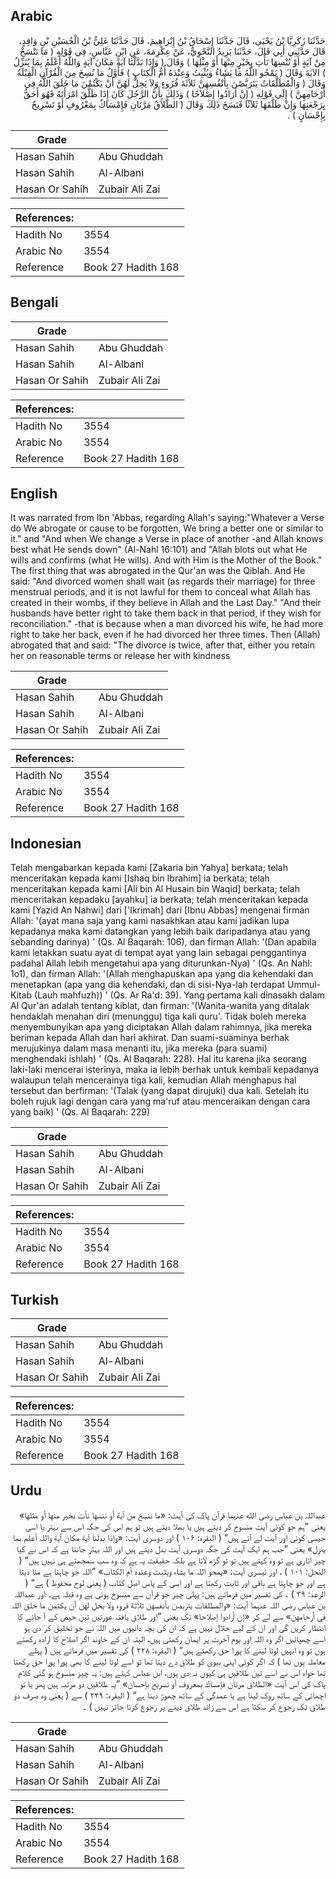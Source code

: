 ## Arabic


<div dir="rtl" lang="ar" style={{fontSize:'larger',backgroundColor:'#f8f9fa',padding:20}}>
حَدَّثَنَا زَكَرِيَّا بْنُ يَحْيَى، قَالَ حَدَّثَنَا إِسْحَاقُ بْنُ إِبْرَاهِيمَ، قَالَ حَدَّثَنَا عَلِيُّ بْنُ الْحُسَيْنِ بْنِ وَاقِدٍ، قَالَ حَدَّثَنِي أَبِي قَالَ، حَدَّثَنَا يَزِيدُ النَّحْوِيُّ، عَنْ عِكْرِمَةَ، عَنِ ابْنِ عَبَّاسٍ، فِي قَوْلِهِ ‏(‏ مَا نَنْسَخْ مِنْ آيَةٍ أَوْ نُنْسِهَا نَأْتِ بِخَيْرٍ مِنْهَا أَوْ مِثْلِهَا ‏)‏ وَقَالَ ‏(‏ وَإِذَا بَدَّلْنَا آيَةً مَكَانَ آيَةٍ وَاللَّهُ أَعْلَمُ بِمَا يُنَزِّلُ ‏)‏ الآيَةَ وَقَالَ ‏(‏ يَمْحُو اللَّهُ مَا يَشَاءُ وَيُثْبِتُ وَعِنْدَهُ أُمُّ الْكِتَابِ ‏)‏ فَأَوَّلُ مَا نُسِخَ مِنَ الْقُرْآنِ الْقِبْلَةُ وَقَالَ ‏(‏ وَالْمُطَلَّقَاتُ يَتَرَبَّصْنَ بِأَنْفُسِهِنَّ ثَلاَثَةَ قُرُوءٍ وَلاَ يَحِلُّ لَهُنَّ أَنْ يَكْتُمْنَ مَا خَلَقَ اللَّهُ فِي أَرْحَامِهِنَّ ‏)‏ إِلَى قَوْلِهِ ‏(‏ إِنْ أَرَادُوا إِصْلاَحًا ‏)‏ وَذَلِكَ بِأَنَّ الرَّجُلَ كَانَ إِذَا طَلَّقَ امْرَأَتَهُ فَهُوَ أَحَقُّ بِرَجْعَتِهَا وَإِنْ طَلَّقَهَا ثَلاَثًا فَنَسَخَ ذَلِكَ وَقَالَ ‏(‏ الطَّلاَقُ مَرَّتَانِ فَإِمْسَاكٌ بِمَعْرُوفٍ أَوْ تَسْرِيحٌ بِإِحْسَانٍ ‏)‏ ‏.‏
</div>
<div style={{backgroundColor:'#f8f9fa',padding:20, marginBottom: 10}}><table> <thead> <tr> <th>Grade</th> <th></th> </tr> </thead> <tbody> <tr><td>Hasan Sahih</td><td>Abu Ghuddah</td></tr><tr><td>Hasan Sahih</td><td>Al-Albani</td></tr><tr><td>Hasan Or Sahih</td><td>Zubair Ali Zai</td></tr></tbody></table><table> <thead> <tr> <th>References:</th> <th></th> </tr> </thead> <tbody><tr><td>Hadith No</td><td>3554</td></tr><tr><td>Arabic No</td><td>3554</td></tr><tr><td>Reference</td><td>Book 27 Hadith 168</td></tr></tbody></table></div>

## Bengali


<div dir="ltr" lang="bn" style={{fontSize:'larger',backgroundColor:'#f8f9fa',padding:20}}>

</div>
<div style={{backgroundColor:'#f8f9fa',padding:20, marginBottom: 10}}><table> <thead> <tr> <th>Grade</th> <th></th> </tr> </thead> <tbody> <tr><td>Hasan Sahih</td><td>Abu Ghuddah</td></tr><tr><td>Hasan Sahih</td><td>Al-Albani</td></tr><tr><td>Hasan Or Sahih</td><td>Zubair Ali Zai</td></tr></tbody></table><table> <thead> <tr> <th>References:</th> <th></th> </tr> </thead> <tbody><tr><td>Hadith No</td><td>3554</td></tr><tr><td>Arabic No</td><td>3554</td></tr><tr><td>Reference</td><td>Book 27 Hadith 168</td></tr></tbody></table></div>

## English


<div dir="ltr" lang="en" style={{fontSize:'larger',backgroundColor:'#f8f9fa',padding:20}}>
It was narrated from Ibn 'Abbas, regarding Allah's saying:"Whatever a Verse do We abrogate or cause to be forgotten, We bring a better one or similar to it." and "And when We change a Verse in place of another -and Allah knows best what He sends down" (Al-Nahl 16:101) and "Allah blots out what He wills and confirms (what He wills). And with Him is the Mother of the Book." The first thing that was abrogated in the Qur'an was the Qiblah. And He said: "And divorced women shall wait (as regards their marriage) for three menstrual periods, and it is not lawful for them to conceal what Allah has created in their wombs, if they believe in Allah and the Last Day." "And their husbands have better right to take them back in that period, if they wish for reconciliation." -that is because when a man divorced his wife, he had more right to take her back, even if he had divorced her three times. Then (Allah) abrogated that and said: "The divorce is twice, after that, either you retain her on reasonable terms or release her with kindness
</div>
<div style={{backgroundColor:'#f8f9fa',padding:20, marginBottom: 10}}><table> <thead> <tr> <th>Grade</th> <th></th> </tr> </thead> <tbody> <tr><td>Hasan Sahih</td><td>Abu Ghuddah</td></tr><tr><td>Hasan Sahih</td><td>Al-Albani</td></tr><tr><td>Hasan Or Sahih</td><td>Zubair Ali Zai</td></tr></tbody></table><table> <thead> <tr> <th>References:</th> <th></th> </tr> </thead> <tbody><tr><td>Hadith No</td><td>3554</td></tr><tr><td>Arabic No</td><td>3554</td></tr><tr><td>Reference</td><td>Book 27 Hadith 168</td></tr></tbody></table></div>

## Indonesian


<div dir="ltr" lang="id" style={{fontSize:'larger',backgroundColor:'#f8f9fa',padding:20}}>
Telah mengabarkan kepada kami [Zakaria bin Yahya] berkata; telah menceritakan kepada kami [Ishaq bin Ibrahim] ia berkata; telah menceritakan kepada kami [Ali bin Al Husain bin Waqid] berkata; telah menceritakan kepadaku [ayahku] ia berkata; telah menceritakan kepada kami [Yazid An Nahwi] dari ['Ikrimah] dari [Ibnu Abbas] mengenai firman Allah: '(ayat mana saja yang kami nasakhkan atau kami jadikan lupa kepadanya maka kami datangkan yang lebih baik daripadanya atau yang sebanding darinya) ' (Qs. Al Baqarah: 106), dan firman Allah: '(Dan apabila kami letakkan suatu ayat di tempat ayat yang lain sebagai penggantinya padahal Allah lebih mengetahui apa yang diturunkan-Nya) ' (Qs. An Nahl: 1o1), dan firman Allah: '(Allah menghapuskan apa yang dia kehendaki dan menetapkan (apa yang dia kehendaki, dan di sisi-Nya-lah terdapat Ummul-Kitab (Lauh mahfuzh)) ' (Qs. Ar Ra'd: 39). Yang pertama kali dinasakh dalam Al Qur'an adalah tentang kiblat, dan firman: '(Wanita-wanita yang ditalak hendaklah menahan diri (menunggu) tiga kali quru'. Tidak boleh mereka menyembunyikan apa yang diciptakan Allah dalam rahimnya, jika mereka beriman kepada Allah dan hari akhirat. Dan suami-suaminya berhak merujukinya dalam masa menanti itu, jika mereka (para suami) menghendaki ishlah) ' (Qs. Al Baqarah: 228). Hal itu karena jika seorang laki-laki mencerai isterinya, maka ia lebih berhak untuk kembali kepadanya walaupun telah mencerainya tiga kali, kemudian Allah menghapus hal tersebut dan berfirman: '(Talak (yang dapat dirujuki) dua kali. Setelah itu boleh rujuk lagi dengan cara yang ma'ruf atau menceraikan dengan cara yang baik) ' (Qs. Al Baqarah: 229)
</div>
<div style={{backgroundColor:'#f8f9fa',padding:20, marginBottom: 10}}><table> <thead> <tr> <th>Grade</th> <th></th> </tr> </thead> <tbody> <tr><td>Hasan Sahih</td><td>Abu Ghuddah</td></tr><tr><td>Hasan Sahih</td><td>Al-Albani</td></tr><tr><td>Hasan Or Sahih</td><td>Zubair Ali Zai</td></tr></tbody></table><table> <thead> <tr> <th>References:</th> <th></th> </tr> </thead> <tbody><tr><td>Hadith No</td><td>3554</td></tr><tr><td>Arabic No</td><td>3554</td></tr><tr><td>Reference</td><td>Book 27 Hadith 168</td></tr></tbody></table></div>

## Turkish


<div dir="ltr" lang="tr" style={{fontSize:'larger',backgroundColor:'#f8f9fa',padding:20}}>

</div>
<div style={{backgroundColor:'#f8f9fa',padding:20, marginBottom: 10}}><table> <thead> <tr> <th>Grade</th> <th></th> </tr> </thead> <tbody> <tr><td>Hasan Sahih</td><td>Abu Ghuddah</td></tr><tr><td>Hasan Sahih</td><td>Al-Albani</td></tr><tr><td>Hasan Or Sahih</td><td>Zubair Ali Zai</td></tr></tbody></table><table> <thead> <tr> <th>References:</th> <th></th> </tr> </thead> <tbody><tr><td>Hadith No</td><td>3554</td></tr><tr><td>Arabic No</td><td>3554</td></tr><tr><td>Reference</td><td>Book 27 Hadith 168</td></tr></tbody></table></div>

## Urdu


<div dir="rtl" lang="ur" style={{fontSize:'larger',backgroundColor:'#f8f9fa',padding:20}}>
عبداللہ بن عباس رضی الله عنہما قرآن پاک کی آیت: «ما ننسخ من آية أو ننسها نأت بخير منها أو مثلها» یعنی ”ہم جو کوئی آیت منسوخ کر دیتے ہیں یا بھلا دیتے ہیں تو ہم اس کی جگہ اس سے بہتر یا اسی جیسی کوئی اور آیت لے آتے ہیں“ ( البقرہ: ۱۰۶ ) اور دوسری آیت: «وإذا بدلنا آية مكان آية واللہ أعلم بما ينزل» یعنی ”جب ہم ایک آیت کی جگہ دوسری آیت بدل دیتے ہیں اور اللہ بہتر جانتا ہے کہ اس نے کیا چیز اتاری ہے تو وہ کہتے ہیں تو تو گڑھ لاتا ہے بلکہ حقیقت یہ ہے کہ وہ سب سمجھتے ہی نہیں ہیں“ ( النحل: ۱۰۱ ) ، اور تیسری آیت: «يمحو اللہ ما يشاء ويثبت وعنده أم الكتاب» ”اللہ جو چاہتا ہے مٹا دیتا ہے اور جو چاہتا ہے باقی اور ثابت رکھتا ہے اور اسی کے پاس اصل کتاب ( یعنی لوح محفوظ ) ہے“ ( الرعد: ۳۹ ) ۔ کی تفسیر میں فرماتے ہیں: پہلی چیز جو قرآن سے منسوخ ہوئی ہے وہ قبلہ ہے۔ اور عبداللہ بن عباس رضی اللہ عنہما آیت: «والمطلقات يتربصن بأنفسهن ثلاثة قروء ولا يحل لهن أن يكتمن ما خلق اللہ في أرحامهن» سے لے کر «إن أرادوا إصلاحا» تک یعنی ”اور طلاق یافتہ عورتیں تین حیض کے آ جانے کا انتظار کریں گی اور ان کے لیے حلال نہیں ہے کہ ان کی بچہ دانیوں میں اللہ نے جو تخلیق کر دی ہو اسے چھپائیں اگر وہ اللہ اور یوم آخرت پر ایمان رکھتی ہیں، البتہ ان کے خاوند اگر اصلاح کا ارادہ رکھتے ہوں تو وہ انہیں لوٹا لینے کا پورا حق رکھتے ہیں“ ( البقرہ: ۲۲۸ ) کی تفسیر میں فرماتے ہیں ( پہلے معاملہ یوں تھا ) کہ اگر کوئی اپنی بیوی کو طلاق دے دیتا تھا تو اسے لوٹا لینے کا بھی پورا پورا حق رکھتا تھا خواہ اس نے اسے تین طلاقیں ہی کیوں نہ دی ہوں، ابن عباس کہتے ہیں: یہ چیز منسوخ ہو گئی کلام پاک کی اس آیت «الطلاق مرتان فإمساك بمعروف أو تسريح بإحسان‏» ”یہ طلاقیں دو مرتبہ ہیں پھر یا تو اچھائی کے ساتھ روک لینا ہے یا عمدگی کے ساتھ چھوڑ دینا ہے“ ( البقرہ: ۲۲۹ ) سے ( یعنی وہ صرف دو طلاق تک رجوع کر سکتا ہے اس سے زائد طلاق دینے پر رجوع کرنا جائز نہیں ) ۔
</div>
<div style={{backgroundColor:'#f8f9fa',padding:20, marginBottom: 10}}><table> <thead> <tr> <th>Grade</th> <th></th> </tr> </thead> <tbody> <tr><td>Hasan Sahih</td><td>Abu Ghuddah</td></tr><tr><td>Hasan Sahih</td><td>Al-Albani</td></tr><tr><td>Hasan Or Sahih</td><td>Zubair Ali Zai</td></tr></tbody></table><table> <thead> <tr> <th>References:</th> <th></th> </tr> </thead> <tbody><tr><td>Hadith No</td><td>3554</td></tr><tr><td>Arabic No</td><td>3554</td></tr><tr><td>Reference</td><td>Book 27 Hadith 168</td></tr></tbody></table></div>